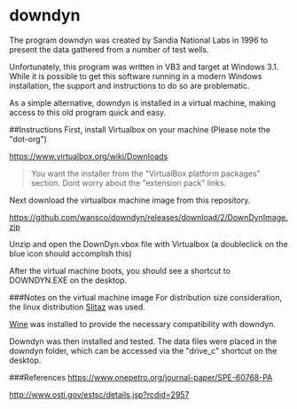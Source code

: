 # downdyn

The program downdyn was created by Sandia National Labs in 1996 to present the data gathered from a number of test wells.

Unfortunately, this program was written in VB3 and target at Windows 3.1. While it is possible to get this software running in a modern Windows installation, the support and instructions to do so are problematic.

As a simple alternative, downdyn is installed in a virtual machine, making access to this old program quick and easy.


##Instructions
First, install Virtualbox on your machine (Please note the "dot-org")

https://www.virtualbox.org/wiki/Downloads

> You want the installer from the "VirtualBox platform packages" section. Dont worry about the "extension pack" links.


Next download the virtualbox machine image from this repository. 

https://github.com/wansco/downdyn/releases/download/2/DownDynImage.zip

Unzip and open the DownDyn.vbox file with Virtualbox (a doubleclick on the blue icon should accomplish this)


After the virtual machine boots, you should see a shortcut to DOWNDYN.EXE on the desktop.




###Notes on the virtual machine image
For distribution size consideration, the linux distribution [Slitaz](http://www.slitaz.org/en/) was used.

[Wine](https://www.winehq.org/) was installed to provide the necessary compatibility with downdyn.

Downdyn was then installed and tested. The data files were placed in the downdyn folder, which can be accessed via the "drive_c" shortcut on the desktop.




###References
https://www.onepetro.org/journal-paper/SPE-60768-PA

http://www.osti.gov/estsc/details.jsp?rcdid=2957
